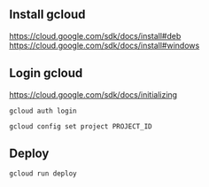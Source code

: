 

## Install gcloud
https://cloud.google.com/sdk/docs/install#deb
https://cloud.google.com/sdk/docs/install#windows

## Login gcloud
https://cloud.google.com/sdk/docs/initializing

```gcloud auth login```

```gcloud config set project PROJECT_ID```

## Deploy
```gcloud run deploy```